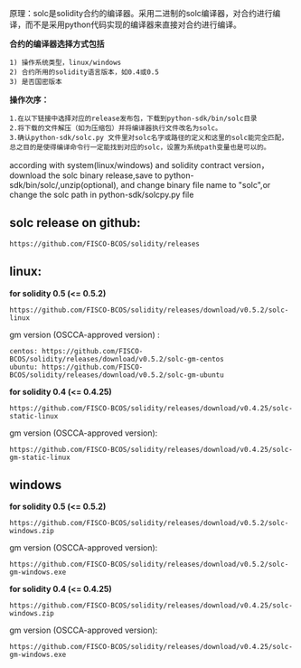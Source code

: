 原理：solc是solidity合约的编译器。采用二进制的solc编译器，对合约进行编译，而不是采用python代码实现的编译器来直接对合约进行编译。

**合约的编译器选择方式包括**

    1) 操作系统类型，linux/windows 
    2) 合约所用的solidity语言版本，如0.4或0.5
    3) 是否国密版本

**操作次序：**

    1.在以下链接中选择对应的release发布包，下载到python-sdk/bin/solc目录
    2.将下载的文件解压（如为压缩包）并将编译器执行文件改名为solc。
    3.确认python-sdk/solc.py 文件里对solc名字或路径的定义和这里的solc能完全匹配，总之目的是使得编译命令行一定能找到对应的solc，设置为系统path变量也是可以的。

according with system(linux/windows) and solidity contract version，download the solc binary release,save to python-sdk/bin/solc/,unzip(optional), and change binary file name to "solc",or change the solc path in python-sdk/solcpy.py file

## solc release on github:

    https://github.com/FISCO-BCOS/solidity/releases

## linux:

**for solidity 0.5 (<= 0.5.2)**
    

    https://github.com/FISCO-BCOS/solidity/releases/download/v0.5.2/solc-linux

gm version (OSCCA-approved version) :
    
    centos: https://github.com/FISCO-BCOS/solidity/releases/download/v0.5.2/solc-gm-centos
    ubuntu: https://github.com/FISCO-BCOS/solidity/releases/download/v0.5.2/solc-gm-ubuntu

**for solidity 0.4 (<= 0.4.25)**
    

    https://github.com/FISCO-BCOS/solidity/releases/download/v0.4.25/solc-static-linux

gm version (OSCCA-approved version):
    
    https://github.com/FISCO-BCOS/solidity/releases/download/v0.4.25/solc-gm-static-linux


## windows

**for solidity 0.5 (<= 0.5.2)**
    

    https://github.com/FISCO-BCOS/solidity/releases/download/v0.5.2/solc-windows.zip

gm version (OSCCA-approved version):
    
    https://github.com/FISCO-BCOS/solidity/releases/download/v0.5.2/solc-gm-windows.exe

**for solidity 0.4 (<= 0.4.25)**
    

    https://github.com/FISCO-BCOS/solidity/releases/download/v0.4.25/solc-windows.zip

gm version (OSCCA-approved version):
    
    https://github.com/FISCO-BCOS/solidity/releases/download/v0.4.25/solc-gm-windows.exe


